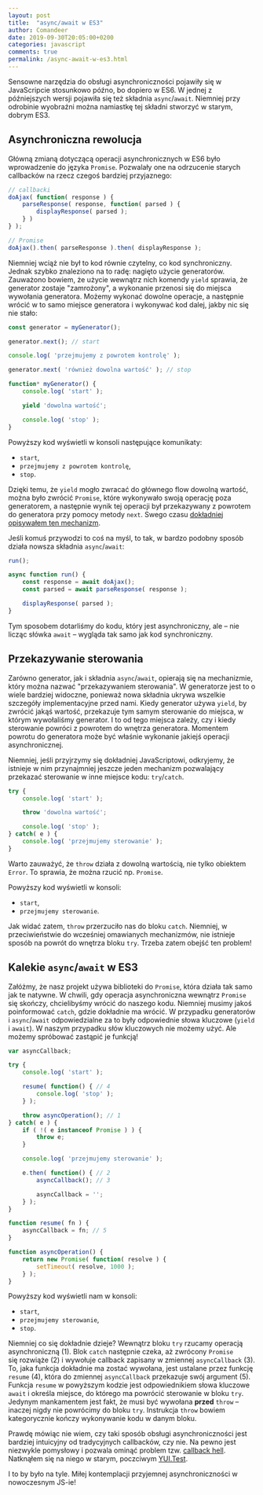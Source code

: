 ```yaml
---
layout: post
title:  "async/await w ES3"
author: Comandeer
date: 2019-09-30T20:05:00+0200
categories: javascript
comments: true
permalink: /async-await-w-es3.html
---
```


Sensowne narzędzia do obsługi asynchroniczności pojawiły się w JavaScripcie stosunkowo późno, bo dopiero w ES6. W jednej z późniejszych wersji pojawiła się też składnia `async`/`await`. Niemniej przy odrobinie wyobraźni można namiastkę tej składni stworzyć w starym, dobrym ES3.

## Asynchroniczna rewolucja

Główną zmianą dotyczącą operacji asynchronicznych w ES6 było wprowadzenie do języka `Promise`. Pozwalały one na odrzucenie starych callbacków na rzecz czegoś bardziej przyjaznego:

```javascript
// callbacki
doAjax( function( response ) {
	parseResponse( response, function( parsed ) {
		displayResponse( parsed );
	} )
} );

// Promise
doAjax().then( parseResponse ).then( displayResponse );
```

Niemniej wciąż nie był to kod równie czytelny, co kod synchroniczny. Jednak szybko znaleziono na to radę: nagięto użycie generatorów. Zauważono bowiem, że użycie wewnątrz nich komendy `yield` sprawia, że generator zostaje "zamrożony", a wykonanie przenosi się do miejsca wywołania generatora. Możemy wykonać dowolne operacje, a następnie wrócić w to samo miejsce generatora i wykonywać kod dalej, jakby nic się nie stało:

```javascript
const generator = myGenerator();

generator.next(); // start

console.log( 'przejmujemy z powrotem kontrolę' );

generator.next( 'również dowolna wartość' ); // stop

function* myGenerator() {
	console.log( 'start' );

	yield 'dowolna wartość';

	console.log( 'stop' );
}
```

Powyższy kod wyświetli w konsoli następujące komunikaty:

* `start`,
* `przejmujemy z powrotem kontrolę`,
* `stop`.

Dzięki temu, że `yield` mogło zwracać do głównego flow dowolną wartość, można było zwrócić `Promise`, które wykonywało swoją operację poza generatorem, a następnie wynik tej operacji był przekazywany z powrotem do generatora przy pomocy metody `next`. Swego czasu [dokładniej opisywałem ten mechanizm](https://webroad.pl/javascript/746-synchroniczna-asynchronicznosc).

Jeśli komuś przywodzi to coś na myśl, to tak, w bardzo podobny sposób działa nowsza składnia `async`/`await`:

```javascript
run();

async function run() {
	const response = await doAjax();
	const parsed = await parseResponse( response );

	displayResponse( parsed );
}
```

Tym sposobem dotarliśmy do kodu, który jest asynchroniczny, ale – nie licząc słówka `await` – wygląda tak samo jak kod synchroniczny.

## Przekazywanie sterowania

Zarówno generator, jak i składnia `async`/`await`, opierają się na mechanizmie, który można nazwać "przekazywaniem sterowania". W generatorze jest to o wiele bardziej widoczne, ponieważ nowa składnia ukrywa wszelkie szczegóły implementacyjne przed nami.  Kiedy generator używa `yield`, by zwrócić jakąś wartość, przekazuje tym samym sterowanie do miejsca, w którym wywołaliśmy generator. I to od tego miejsca zależy, czy i kiedy sterowanie powróci z powrotem do wnętrza generatora. Momentem powrotu do generatora może być właśnie wykonanie jakiejś operacji asynchronicznej.

Niemniej, jeśli przyjrzymy się dokładniej JavaScriptowi, odkryjemy, że istnieje w nim przynajmniej jeszcze jeden mechanizm pozwalający przekazać sterowanie w inne miejsce kodu: `try`/`catch`.

```javascript
try {
	console.log( 'start' );

	throw 'dowolna wartość';

	console.log( 'stop' );
} catch( e ) {
	console.log( 'przejmujemy sterowanie' );
}
```

<p class="note">Warto zauważyć, że <code>throw</code> działa z dowolną wartością, nie tylko obiektem <code>Error</code>. To sprawia, że można rzucić np. <code>Promise</code>.</p>

Powyższy kod wyświetli w konsoli:

* `start`,
* `przejmujemy sterowanie`.

Jak widać zatem, `throw` przerzuciło nas do bloku `catch`. Niemniej, w przeciwieństwie do wcześniej omawianych mechanizmów, nie istnieje sposób na powrót do wnętrza bloku `try`. Trzeba zatem obejść ten problem!

## Kalekie `async`/`await` w ES3

Załóżmy, że nasz projekt używa biblioteki do `Promise`, która działa tak samo jak te natywne. W chwili, gdy operacja asynchroniczna wewnątrz `Promise` się skończy, chcielibyśmy wrócić do naszego kodu. Niemniej musimy jakoś poinformować `catch`, gdzie dokładnie ma wrócić. W przypadku generatorów i `async`/`await` odpowiedzialne za to były odpowiednie słowa kluczowe (`yield` i `await`). W naszym przypadku słów kluczowych nie możemy użyć. Ale możemy spróbować zastąpić je funkcją!

```javascript
var asyncCallback;

try {
	console.log( 'start' );

	resume( function() { // 4
		console.log( 'stop' );
	} );

	throw asyncOperation(); // 1
} catch( e ) {
	if ( !( e instanceof Promise ) ) {
		throw e;
	}

	console.log( 'przejmujemy sterowanie' );

	e.then( function() { // 2
		asyncCallback(); // 3

		asyncCallback = '';
	} );
}

function resume( fn ) {
	asyncCallback = fn; // 5
}

function asyncOperation() {
	return new Promise( function( resolve ) {
		setTimeout( resolve, 1000 );
	} );
}
```

Powyższy kod wyświetli nam w konsoli:

* `start`,
* `przejmujemy sterowanie`,
* `stop`.

Niemniej co się dokładnie dzieje? Wewnątrz bloku `try` rzucamy operacją asynchroniczną (1). Blok `catch` następnie czeka, aż zwrócony `Promise` się rozwiąże (2) i wywołuje callback zapisany w zmiennej `asyncCallback` (3). To, jaka funkcja dokładnie ma zostać wywołana, jest ustalane przez funkcję `resume` (4), która do zmiennej `asyncCallback` przekazuje swój argument (5). Funkcja `resume` w powyższym kodzie jest odpowiednikiem słowa kluczowe `await` i określa miejsce, do którego ma powrócić sterowanie w bloku `try`. Jedynym mankamentem jest fakt, że musi być wywołana **przed** `throw` – inaczej nigdy nie powrócimy do bloku `try`. Instrukcja `throw` bowiem kategorycznie kończy wykonywanie kodu w danym bloku.

Prawdę mówiąc nie wiem, czy taki sposób obsługi asynchroniczności jest bardziej intuicyjny od tradycyjnych callbacków, czy nie. Na pewno jest niezwykle pomysłowy i pozwala ominąć problem tzw. [callback hell](http://callbackhell.com/). Natknąłem się na niego w starym, poczciwym [YUI.Test](https://yuilibrary.com/yui/docs/test/).

I to by było na tyle. Miłej kontemplacji przyjemnej asynchroniczności w nowoczesnym JS-ie!

